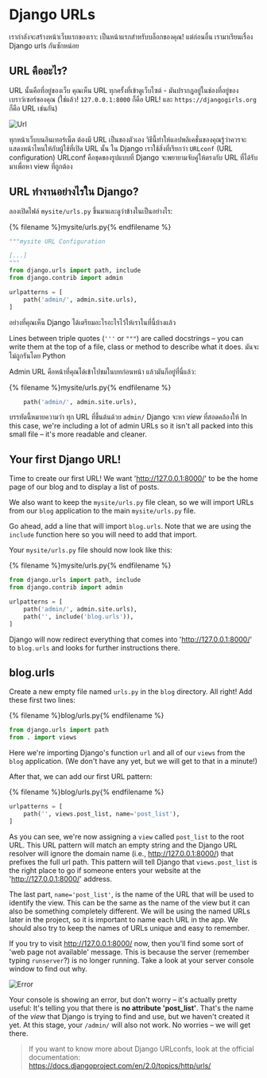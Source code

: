 # Django URLs

เรากำลังจะสร้างหน้าเว็บแรกของเรา: เป็นหน้าแรกสำหรับบล็อกของคุณ! แต่ก่อนอื่น เรามาเรียนเรื่อง Django urls กันซักหน่อย

## URL คืออะไร?

URL นั้นคือที่อยู่ของเว็บ คุณเห็น URL ทุกครั้งที่เข้าดูเว็บไซต์ - มันปรากฎอยู่ในช่องที่อยู่ของเบราว์เซอร์ของคุณ (ใช่แล้ว! `127.0.0.1:8000` ก็คือ URL! และ `https://djangogirls.org` ก็คือ URL เช่นกัน)

![Url](images/url.png)

ทุกหน้าเว็บบนอินเทอร์เน็ต ต้องมี URL เป็นของตัวเอง วิธีนี้ทำให้แอปพลิเคชั่นของคุณรู้ว่าควรจะแสดงหน้าไหนให้กับผู้ใช้ที่เปิด URL นั้น ใน Django เราใช้สิ่งที่เรียกว่า `URLconf` (URL configuration) URLconf คือชุดของรูปแบบที่ Django จะพยายามจับคู่ให้ตรงกับ URL ที่ได้รับมาเพื่อหา view ที่ถูกต้อง

## URL ทำงานอย่างไรใน Django?

ลองเปิดไฟล์ `mysite/urls.py` ขึ้นมาและดูว่าข้างในเป็นอย่างไร:

{% filename %}mysite/urls.py{% endfilename %}

```python
"""mysite URL Configuration

[...]
"""
from django.urls import path, include
from django.contrib import admin

urlpatterns = [
    path('admin/', admin.site.urls),
]
```

อย่างที่คุณเห็น Django ได้เตรียมอะไรอะไรไว้ให้เราในที่นี้บ้างแล้ว

Lines between triple quotes (`'''` or `"""`) are called docstrings – you can write them at the top of a file, class or method to describe what it does. มันจะไม่ถูกรันโดย Python

Admin URL คือหน้าที่คุณได้เข้าไปชมในบทก่อนหน้า แล้วมันก็อยู่ที่นี่แล้ว:

{% filename %}mysite/urls.py{% endfilename %}

```python
    path('admin/', admin.site.urls),
```

บรรทัดนี้หมายความว่า ทุก URL ที่ขึ้นต้นด้วย `admin/` Django จะหา *view* ที่สอดคล้องให้ In this case, we're including a lot of admin URLs so it isn't all packed into this small file – it's more readable and cleaner.

## Your first Django URL!

Time to create our first URL! We want 'http://127.0.0.1:8000/' to be the home page of our blog and to display a list of posts.

We also want to keep the `mysite/urls.py` file clean, so we will import URLs from our `blog` application to the main `mysite/urls.py` file.

Go ahead, add a line that will import `blog.urls`. Note that we are using the `include` function here so you will need to add that import.

Your `mysite/urls.py` file should now look like this:

{% filename %}mysite/urls.py{% endfilename %}

```python
from django.urls import path, include
from django.contrib import admin

urlpatterns = [
    path('admin/', admin.site.urls),
    path('', include('blog.urls')),
]
```

Django will now redirect everything that comes into 'http://127.0.0.1:8000/' to `blog.urls` and looks for further instructions there.

## blog.urls

Create a new empty file named `urls.py` in the `blog` directory. All right! Add these first two lines:

{% filename %}blog/urls.py{% endfilename %}

```python
from django.urls import path
from . import views
```

Here we're importing Django's function `url` and all of our `views` from the `blog` application. (We don't have any yet, but we will get to that in a minute!)

After that, we can add our first URL pattern:

{% filename %}blog/urls.py{% endfilename %}

```python
urlpatterns = [
    path('', views.post_list, name='post_list'),
]
```

As you can see, we're now assigning a `view` called `post_list` to the root URL. This URL pattern will match an empty string and the Django URL resolver will ignore the domain name (i.e., http://127.0.0.1:8000/) that prefixes the full url path. This pattern will tell Django that `views.post_list` is the right place to go if someone enters your website at the 'http://127.0.0.1:8000/' address.

The last part, `name='post_list'`, is the name of the URL that will be used to identify the view. This can be the same as the name of the view but it can also be something completely different. We will be using the named URLs later in the project, so it is important to name each URL in the app. We should also try to keep the names of URLs unique and easy to remember.

If you try to visit http://127.0.0.1:8000/ now, then you'll find some sort of 'web page not available' message. This is because the server (remember typing `runserver`?) is no longer running. Take a look at your server console window to find out why.

![Error](images/error1.png)

Your console is showing an error, but don't worry – it's actually pretty useful: It's telling you that there is **no attribute 'post_list'**. That's the name of the *view* that Django is trying to find and use, but we haven't created it yet. At this stage, your `/admin/` will also not work. No worries – we will get there.

> If you want to know more about Django URLconfs, look at the official documentation: https://docs.djangoproject.com/en/2.0/topics/http/urls/